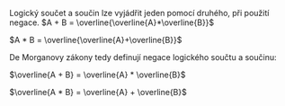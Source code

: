Logický součet a součin lze vyjádřit jeden pomocí druhého, při použití negace.
$A + B = \overline{\overline{A}*\overline{B}}$

$A * B = \overline{\overline{A}+\overline{B}}$

De Morganovy zákony tedy definují negace logického součtu a součinu:

$\overline{A + B} = \overline{A} * \overline{B}$

$\overline{A * B} = \overline{A} + \overline{B}$
